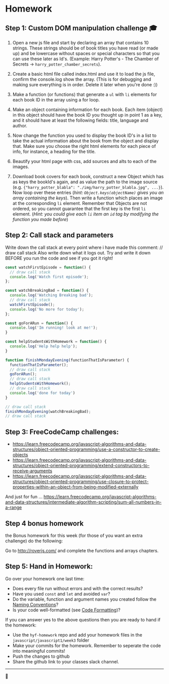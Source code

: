 # Homework

## Step 1: Custom DOM manipulation challenge :mortar_board:

1. Open a new js file and start by declaring an array that contains 10 strings. These strings should be of book titles you have read (or made up) and be lowercase without spaces or special characters so that you can use these later as Id's. (Example: Harry Potter's - The Chamber of Secrets -> `harry_potter_chamber_secrets`). 

2. Create a basic html file called index.html and use it to load the js file, confirm the console.log show the array. (This is for debugging and making sure everything is in order. Delete it later when you're done :))

3. Make a function (or functions) that generate a `ul` with `li` elements for each book ID in the array using a for loop. 

4. Make an object containing information for each book. Each item (object) in this object should have the book ID you thought up in point 1 as a key, and it should have at least the following fields: title, language and author. 

5. Now change the function you used to display the book ID's in a list to take the actual information about the book from the object and display that. Make sure you choose the right html elements for each piece of info, for instance, a heading for the title.

6. Beautify your html page with css, add sources and alts to each of the images.
 
7. Download book covers for each book, construct a new Object which has as keys the bookId's again, and as value the path to the image source (e.g. `{"harry_potter_blabla": "./img/harry_potter_blabla.jpg", ...}`). Now loop over these entries (_hint: `Object.keys(objectName)` gives you an array containing the keys_). Then write a function which places an image at the corresponding `li` element. Remember that Objects are not ordered, so you cannot guarantee that the first key is the first `li` element. (_Hint: you could give each `li` item an `id` tag by modifying the function you made before_)


## Step 2: Call stack and parameters

Write down the call stack at every point where i have made this comment: // draw call stack
Also write down what it logs out. Try and write it down BEFORE you run the code and see if you got it right!

```js
const watchFirstEpisode = function() {
  // draw call stack
  console.log('Watch first episode');
};

const watchBreakingBad = function() {
  console.log('Watching Breaking bad');
  // draw call stack
  watchFirstEpisode();
  console.log('No more for today');
};

const goForARun = function() {
  console.log('Im running! look at me!');
}

const helpStudentsWithHomework = function() {
  console.log('Help help help');
}

function finishMondayEvening(functionThatIsParameter) {
  functionThatIsParameter();
  // draw call stack
  goForARun();
  // draw call stack
  helpStudentsWithHomework();
  // draw call stack
  console.log('done for today')
}

// draw call stack
finishMondayEvening(watchBreakingBad);
// draw call stack
```


## Step 3: **FreeCodeCamp challenges:**

- https://learn.freecodecamp.org/javascript-algorithms-and-data-structures/object-oriented-programming/use-a-constructor-to-create-objects
- https://learn.freecodecamp.org/javascript-algorithms-and-data-structures/object-oriented-programming/extend-constructors-to-receive-arguments
- https://learn.freecodecamp.org/javascript-algorithms-and-data-structures/object-oriented-programming/use-closure-to-protect-properties-within-an-object-from-being-modified-externally


And just for fun ... https://learn.freecodecamp.org/javascript-algorithms-and-data-structures/intermediate-algorithm-scripting/sum-all-numbers-in-a-range

## Step 4 bonus homework
the Bonus homework for this week (for those of you want an extra challenge) do the following:

Go to http://roverjs.com/ and complete the functions and arrays chapters. 

## Step 5: Hand in Homework:
Go over your homework one last time:

- Does every file run without errors and with the correct results?
- Have you used `const` and `let` and avoided `var`?
- Do the variable, function and argument names you created follow the [Naming Conventions](https://github.com/HackYourFuture/fundamentals/blob/master/fundamentals/naming_conventions.md)?
- Is your code well-formatted (see [Code Formatting](https://github.com/HackYourFuture/fundamentals/blob/master/fundamentals/naming_conventions.md))?

If you can answer yes to the above questions then you are ready to hand if the homework: 

* Use the ```hyf-homework``` repo and add your homework files in the ```javascript/javascript1/week3``` folder
* Make your commits for the homework. Remember to seperate the code into meaningful commits!
* Push the changes to github
* Share the github link to your classes slack channel. 

---

🎉
